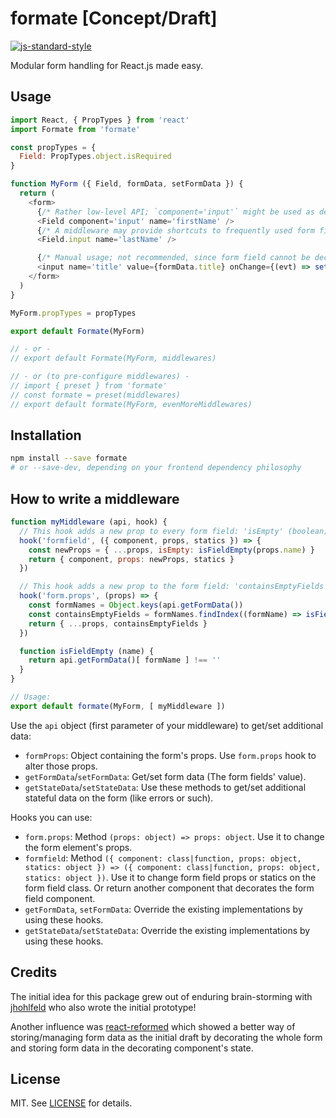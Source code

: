 # formate [Concept/Draft]

[![js-standard-style](https://img.shields.io/badge/code%20style-standard-brightgreen.svg)](http://standardjs.com/)

Modular form handling for React.js made easy.


## Usage

```js
import React, { PropTypes } from 'react'
import Formate from 'formate'

const propTypes = {
  Field: PropTypes.object.isRequired
}

function MyForm ({ Field, formData, setFormData }) {
  return (
    <form>
      {/* Rather low-level API; `component='input'` might be used as default if no `component` prop is provided */}
      <Field component='input' name='firstName' />
      {/* A middleware may provide shortcuts to frequently used form field components */}
      <Field.input name='lastName' />

      {/* Manual usage; not recommended, since form field cannot be decorated by middleware */}
      <input name='title' value={formData.title} onChange={(evt) => setFormData('title', evt.target.value)} />
    </form>
  )
}

MyForm.propTypes = propTypes

export default Formate(MyForm)

// - or -
// export default Formate(MyForm, middlewares)

// - or (to pre-configure middlewares) -
// import { preset } from 'formate'
// const formate = preset(middlewares)
// export default formate(MyForm, evenMoreMiddlewares)
```


## Installation

```sh
npm install --save formate
# or --save-dev, depending on your frontend dependency philosophy
```


## How to write a middleware

```js
function myMiddleware (api, hook) {
  // This hook adds a new prop to every form field: 'isEmpty' (boolean)
  hook('formfield', ({ component, props, statics }) => {
    const newProps = { ...props, isEmpty: isFieldEmpty(props.name) }
    return { component, props: newProps, statics }
  })

  // This hook adds a new prop to the form field: 'containsEmptyFields' (boolean)
  hook('form.props', (props) => {
    const formNames = Object.keys(api.getFormData())
    const containsEmptyFields = formNames.findIndex((formName) => isFieldEmpty(formName)) > -1
    return { ...props, containsEmptyFields }
  })

  function isFieldEmpty (name) {
    return api.getFormData()[ formName ] !== ''
  }
}

// Usage:
export default formate(MyForm, [ myMiddleware ])
```


Use the `api` object (first parameter of your middleware) to get/set additional data:

- `formProps`: Object containing the form's props. Use `form.props` hook to alter those props.
- `getFormData`/`setFormData`: Get/set form data (The form fields' value).
- `getStateData`/`setStateData`: Use these methods to get/set additional stateful data on the form (like errors or such).

Hooks you can use:

- `form.props`: Method `(props: object) => props: object`. Use it to change the form element's props.
- `formfield`: Method `({ component: class|function, props: object, statics: object }) => ({ component: class|function, props: object, statics: object })`. Use it to change form field props or statics on the form field class. Or return another component that decorates the form field component.
- `getFormData`, `setFormData`: Override the existing implementations by using these hooks.
- `getStateData`/`setStateData`: Override the existing implementations by using these hooks.


## Credits

The initial idea for this package grew out of enduring brain-storming with
[jhohlfeld](https://github.com/jhohlfeld) who also wrote the initial prototype!

Another influence was [react-reformed](https://github.com/davezuko/react-reformed)
which showed a better way of storing/managing form data as the initial draft by
decorating the whole form and storing form data in the decorating component's state.


## License

MIT. See [LICENSE](./LICENSE) for details.
